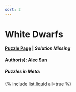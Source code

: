 ```yaml
---
sort: 2
---
```


# White Dwarfs

#### [Puzzle Page](2-p.pdf) | *Solution Missing*
#### Author(s): [Alec Sun](../../../../search.html?q=Alec+Sun)

##### Puzzles in Meta:
{% include list.liquid all=true %}